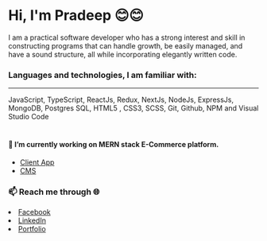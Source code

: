 <h1>Hi, I'm Pradeep 😊😊</h1>
<p>I am a practical software developer who has a strong interest and skill in constructing programs that can handle growth, be easily managed, and have a sound structure, all while incorporating elegantly written code.</p>

<h3>Languages and technologies, I am familiar with:</h3>
<hr>
<p>JavaScript, TypeScript, ReactJs, Redux, NextJs, NodeJs, ExpressJs, MongoDB, Postgres SQL,  HTML5 , CSS3, SCSS, Git, Github, NPM and Visual Studio Code</P>
<h1> </h1>
<h4>🔭 I’m currently working on MERN stack E-Commerce platform.</h4>
<ul>
   <li><a href="https://pk-ecom.vercel.app/" target="_blank">Client App</a></li>
  <li><a href="https://pk-ecom-cms.vercel.app/" target="_blank">CMS</a></li> 
</ul>

<h3>📫 Reach me through 🌐</h3>
  <li><a href="https://www.facebook.com/pk.dheetaal" target="_blank">Facebook</a></li>
  <li><a href="https://www.linkedin.com/in/pradeepkumardhital/" target="_blank">LinkedIn</a></li>
  <li><a href="https://www.pradeepdhital.com/" target="_blank">Portfolio</a></li>


